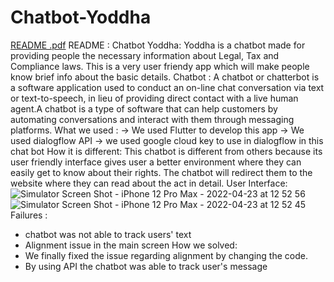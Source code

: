 # Chatbot-Yoddha
[README .pdf](https://github.com/sujay9876/Chatbot-Yoddha/files/8546476/README.pdf)
README : Chatbot Yoddha:
Yoddha is a chatbot made for providing people the necessary information about Legal, Tax and Compliance laws. This is a very user friendy app which will make people know brief info about the basic details.
Chatbot :
A chatbot or chatterbot is a software application used to conduct an on-line chat conversation via text or text-to-speech, in lieu of providing direct contact with a live human agent.A chatbot is a type of software that can help customers by automating conversations and interact with them through messaging platforms.
What we used :
-> We used Flutter to develop this app
-> We used dialogflow API
-> we used google cloud key to use in dialogflow in this chat bot
How it is different:
This chatbot is different from others because its user friendly interface gives user a better environment where they can easily get to know about their rights.
The chatbot will redirect them to the website where they can read about the act in detail.
User Interface:
![Simulator Screen Shot - iPhone 12 Pro Max - 2022-04-23 at 12 52 56](https://user-images.githubusercontent.com/104249884/164886181-78c48b7b-0a99-4c4f-8a6d-5602571641bb.png)
![Simulator Screen Shot - iPhone 12 Pro Max - 2022-04-23 at 12 52 45](https://user-images.githubusercontent.com/104249884/164886193-64b38e67-f814-49fd-9547-52017dea144e.png)
Failures :
- chatbot was not able to track users' text
- Alignment issue in the main screen
How we solved:
- We finally fixed the issue regarding alignment by changing the code.
- By using API the chatbot was able to track user's message
